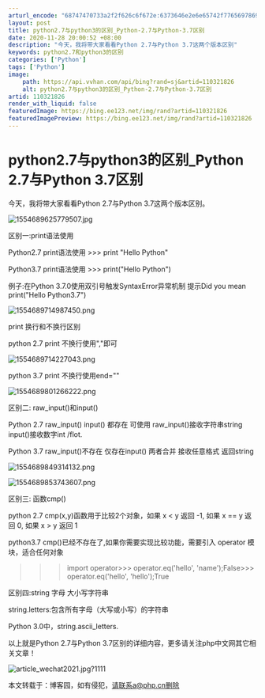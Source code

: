 ```yaml
---
arturl_encode: "68747470733a2f2f626c6f672e:6373646e2e6e65742f77656978696e5f33393631383733302f:61727469636c652f64657461696c732f313130333231383236"
layout: post
title: python2.7与python3的区别_Python-2.7与Python-3.7区别
date: 2020-11-28 20:00:52 +08:00
description: "今天，我将带大家看看Python 2.7与Python 3.7这两个版本区别"
keywords: python2.7和python3的区别
categories: ['Python']
tags: ['Python']
image:
    path: https://api.vvhan.com/api/bing?rand=sj&artid=110321826
    alt: python2.7与python3的区别_Python-2.7与Python-3.7区别
artid: 110321826
render_with_liquid: false
featuredImage: https://bing.ee123.net/img/rand?artid=110321826
featuredImagePreview: https://bing.ee123.net/img/rand?artid=110321826
---
```


# python2.7与python3的区别\_Python 2.7与Python 3.7区别

今天，我将带大家看看Python 2.7与Python 3.7这两个版本区别。

![1554689625779507.jpg](https://i-blog.csdnimg.cn/blog_migrate/d2ed2c395fd382b947792241a898c764.jpeg)

区别一:print语法使用

Python2.7 print语法使用 >>> print "Hello Python"

Python3.7 print语法使用 >>> print("Hello Python")

例子:在Python 3.7.0使用双引号触发SyntaxError异常机制 提示Did you mean print("Hello Python3.7")

![1554689714987450.png](https://i-blog.csdnimg.cn/blog_migrate/b43a556790df7e63c943a0c6df786175.png)

print 换行和不换行区别

python 2.7 print 不换行使用","即可

![1554689714227043.png](https://i-blog.csdnimg.cn/blog_migrate/2da7ceab4b9a92adc5a9bbff89f03523.png)

python 3.7 print 不换行使用end=""

![1554689801266222.png](https://i-blog.csdnimg.cn/blog_migrate/63746824138efe6644ab0f19e7b649e7.png)

区别二: raw\_input()和input()

Python 2.7 raw\_input() input() 都存在 可使用 raw\_input()接收字符串string input()接收数字int /flot.

Python 3.7 raw\_input()不存在 仅存在input() 两者合并 接收任意格式 返回string

![1554689849314132.png](https://i-blog.csdnimg.cn/blog_migrate/e9f8168e0c7463c4ce1a71987ce62466.png)

![1554689853743607.png](https://i-blog.csdnimg.cn/blog_migrate/aa73195b49de129d0de2f02da85397c0.png)

区别三: 函数cmp()

python 2.7 cmp(x,y)函数用于比较2个对象，如果 x < y 返回 -1, 如果 x == y 返回 0, 如果 x > y 返回 1

python3.7 cmp()已经不存在了,如果你需要实现比较功能，需要引入 operator 模块，适合任何对象

>>> import operator>>> operator.eq('hello', 'name');False>>> operator.eq('hello', 'hello');True

区别四:string 字母 大小写字符串

string.letters:包含所有字母（大写或小写）的字符串

Python 3.0中，string.ascii\_letters.

以上就是Python 2.7与Python 3.7区别的详细内容，更多请关注php中文网其它相关文章！

![article_wechat2021.jpg?1111](https://i-blog.csdnimg.cn/blog_migrate/f68f2add0b68e4f9810432fce46917b7.jpeg)

本文转载于：博客园，如有侵犯，请联系a@php.cn删除